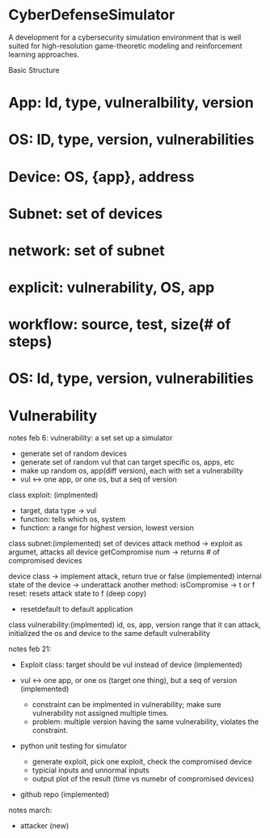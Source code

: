 # CyberDefenseSimulator

A development for a cybersecurity simulation environment that is well suited for high-resolution game-theoretic modeling and reinforcement learning approaches.


Basic Structure
# App: Id, type, vulneralbility, version
# OS: ID, type, version, vulnerabilities
# Device: OS, {app}, address
# Subnet: set of devices
# network: set of subnet
# explicit: vulnerability, OS, app
# workflow: source, test, size(# of steps)
# OS: Id, type, version, vulnerabilities
# Vulnerability

notes feb 6:
vulnerability: a set
set up a simulator
- generate set of random devices
- generate set of random vul that can target specific os, apps, etc
- make up random os, app(diff version), each with set a vulnerability 
- vul <-> one app, or one os, but a seq of version

class exploit: (implmented)
- target, data type -> vul
- function: tells which os, system
- function: a range for highest version, lowest version

class subnet:(implemented)
set of devices
attack method -> exploit as argumet, attacks all device
getCompromise num -> returns # of compromised devices

device class -> implement attack, return true or false (implemented)
internal state of the device -> underattack
another method: isCompromise -> t or f
reset: resets attack state to f (deep copy)
-  resetdefault to default application

class vulnerability:(implmented)
id, os, app, version range that it can attack,
initialized the os and device to the same default vulnerability


notes feb 21:
- Exploit class: target should be vul instead of device (implemented)
- vul <-> one app, or one os (target one thing), but a seq of version (implemented)
    - constraint can be implmented in vulnerability; make sure vulnerability not assigned multiple times.
    - problem: multiple version having the same vulnerability, violates the constraint.

- python unit testing for simulator
    - generate exploit, pick one exploit, check the compromised device
    - typicial inputs and unnormal inputs
    - output plot of the result (time vs numebr of compromised devices)

- github repo (implemented)


notes march:
- attacker (new)

